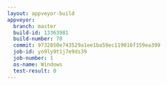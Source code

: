 ```yaml
---
layout: appveyor-build
appveyor:
  branch: master
  build-id: 13363981
  build-number: 70
  commit: 9732850e743529a1ee1ba59ec119016f159ea399
  job-id: yo9ly9t1j7e9ds39
  job-number: 1
  os-name: Windows
  test-result: 0
---
```

